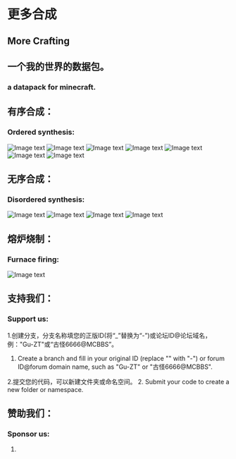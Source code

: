# **更多合成**
## **More Crafting**

## 一个我的世界的数据包。
### a datapack for minecraft.

## 有序合成：
### Ordered synthesis:
  
  ![Image text](https://s2.ax1x.com/2019/08/11/evFfoT.png)
  ![Image text](https://s2.ax1x.com/2019/08/11/evF5YF.png)
  ![Image text](https://s2.ax1x.com/2019/08/11/evFbO1.png)
  ![Image text](https://s2.ax1x.com/2019/08/11/evFvFO.png)
  ![Image text](https://s2.ax1x.com/2019/08/11/evFXTK.png)
  ![Image text](https://s2.ax1x.com/2019/08/11/evFLex.png)
  ![Image text](https://s2.ax1x.com/2019/08/11/evFOw6.png)
 
## 无序合成：
### Disordered synthesis:
  
  ![Image text](https://s2.ax1x.com/2019/08/11/evk9ld.png)
  ![Image text](https://s2.ax1x.com/2019/08/11/evkpSH.png)
  ![Image text](https://s2.ax1x.com/2019/08/11/evFxYD.png)
  ![Image text](https://s2.ax1x.com/2019/08/11/evFHyR.png)

## 熔炉烧制：
### Furnace firing:
  
  ![Image text](https://s2.ax1x.com/2019/08/11/evFzfe.png)
  
## 支持我们：
### Support us:

  1.创建分支，分支名称填您的正版ID(将“_”替换为“-”)或论坛ID@论坛域名，例："Gu-ZT"或“古怪6666@MCBBS”。
  1. Create a branch and fill in your original ID (replace "" with "-") or forum ID@forum domain name, such as "Gu-ZT" or "古怪6666@MCBBS".
  
  2.提交您的代码，可以新建文件夹或命名空间。
  2. Submit your code to create a new folder or namespace.

## 赞助我们：
### Sponsor us:

  1.
